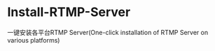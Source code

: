 # Install-RTMP-Server
一键安装各平台RTMP Server(One-click installation of RTMP Server on various platforms)

